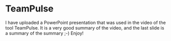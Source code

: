 TeamPulse
=========
I have uploaded a PowerPoint presentation that was used in the video of the tool TeamPulse. It is a very good summary of the video, and the last slide is a summary of the summary ;-)
Enjoy!
